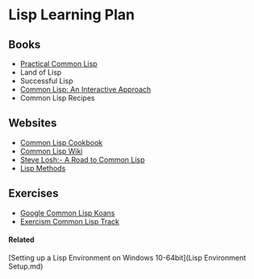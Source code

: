 # Lisp Learning Plan

## Books
- [Practical Common Lisp](http://www.gigamonkeys.com/book/)
- Land of Lisp
- Successful Lisp
- [Common Lisp: An Interactive Approach](https://cse.buffalo.edu/~shapiro/Commonlisp/commonLisp.pdf)
- Common Lisp Recipes

## Websites
- [Common Lisp Cookbook](https://lispcookbook.github.io/cl-cookbook/)
- [Common Lisp Wiki](https://www.cliki.net/)
- [Steve Losh:- A Road to Common Lisp](http://stevelosh.com/blog/2018/08/a-road-to-common-lisp/)
- [Lisp Methods](https://lispmethods.com/)

## Exercises
- [Google Common Lisp Koans](https://github.com/google/lisp-koans)
- [Exercism Common Lisp Track](https://exercism.io/tracks/common-lisp/exercises)


#### Related
[Setting up a Lisp Environment on Windows 10-64bit](Lisp Environment Setup.md)